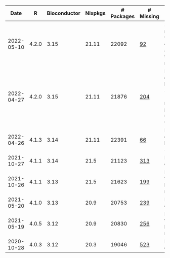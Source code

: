 | Date | R | Bioconductor | Nixpkgs | # Packages | # Missing | Comment |
| ---- | - | ------------ | ------- | ---------- | --------- | ------- |
2022-05-10 | 4.2.0 | 3.15 | 21.11| 22092 | [92](filtered_2022-05-10.md) | 3.15 was rereleased with many changes soon after the initial release
2022-04-27 | 4.2.0 | 3.15 | 21.11| 21876 | [204](filtered_2022-04-27.md) | Initial release of bioconductor 3.15 (missing many packages, use 2022-05-10)
2022-04-26 | 4.1.3 | 3.14 | 21.11| 22391 | [66](filtered_2022-04-26.md) | Final release of bioconductor 3.14
2021-10-27 | 4.1.1 | 3.14 | 21.5| 21123 | [313](filtered_2021-10-27.md) | Initial release date
2021-10-26 | 4.1.1 | 3.13 | 21.5| 21623 | [199](filtered_2021-10-26.md) | Final date of this bioconductor release
2021-05-20 | 4.1.0 | 3.13 | 20.9| 20753 | [239](filtered_2021-05-20.md) | Initial release date
2021-05-19 | 4.0.5 | 3.12 | 20.9| 20830 | [256](filtered_2021-05-19.md) | Final date of this bioconductor release
2020-10-28 | 4.0.3 | 3.12 | 20.3| 19046 | [523](filtered_2020-10-28.md) | Initial release date